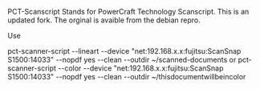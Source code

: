 PCT-Scanscript Stands for PowerCraft Technology Scanscript. This is an updated fork.
The orginal is avaible from the debian repro. 

Use

pct-scanner-script --lineart --device "net:192.168.x.x:fujitsu:ScanSnap S1500:14033" --nopdf yes --clean --outdir ~/scanned-documents
or
pct-scanner-script --color --device "net:192.168.x.x:fujitsu:ScanSnap S1500:14033" --nopdf yes --clean --outdir ~/thisdocumentwillbeincolor

